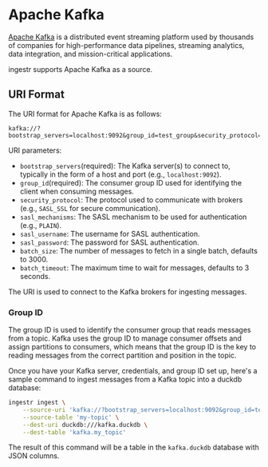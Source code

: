 # Apache Kafka
[Apache Kafka](https://kafka.apache.org/) is a distributed event streaming platform used by thousands of companies for high-performance data pipelines, streaming analytics, data integration, and mission-critical applications.

ingestr supports Apache Kafka as a source.

## URI Format
The URI format for Apache Kafka is as follows:

```plaintext
kafka://?bootstrap_servers=localhost:9092&group_id=test_group&security_protocol=SASL_SSL&sasl_mechanisms=PLAIN&sasl_username=example_username&sasl_password=example_secret&batch_size=1000&batch_timeout=3
```

URI parameters:
- `bootstrap_servers`(required): The Kafka server(s) to connect to, typically in the form of a host and port (e.g., `localhost:9092`).
- `group_id`(required): The consumer group ID used for identifying the client when consuming messages.
- `security_protocol`: The protocol used to communicate with brokers (e.g., `SASL_SSL` for secure communication).
- `sasl_mechanisms`: The SASL mechanism to be used for authentication (e.g., `PLAIN`).
- `sasl_username`: The username for SASL authentication.
- `sasl_password`: The password for SASL authentication.
- `batch_size`: The number of messages to fetch in a single batch, defaults to 3000.
- `batch_timeout`: The maximum time to wait for messages, defaults to 3 seconds.

The URI is used to connect to the Kafka brokers for ingesting messages.

### Group ID
The group ID is used to identify the consumer group that reads messages from a topic. Kafka uses the group ID to manage consumer offsets and assign partitions to consumers, which means that the group ID is the key to reading messages from the correct partition and position in the topic.

Once you have your Kafka server, credentials, and group ID set up, here's a sample command to ingest messages from a Kafka topic into a duckdb database:

```sh
ingestr ingest \
    --source-uri 'kafka://?bootstrap_servers=localhost:9092&group_id=test_group' \
    --source-table 'my-topic' \
    --dest-uri duckdb:///kafka.duckdb \
    --dest-table 'kafka.my_topic'
```

The result of this command will be a table in the `kafka.duckdb` database with JSON columns.

